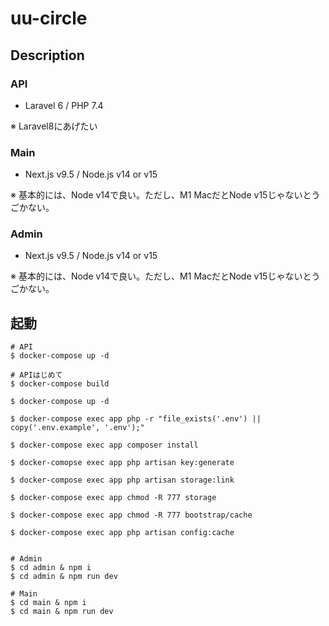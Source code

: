 # uu-circle

## Description

### API

- Laravel 6 / PHP 7.4

※ Laravel8にあげたい

### Main

- Next.js v9.5 / Node.js v14 or v15

※ 基本的には、Node v14で良い。ただし、M1 MacだとNode v15じゃないとうごかない。

### Admin

- Next.js v9.5 / Node.js v14 or v15

※ 基本的には、Node v14で良い。ただし、M1 MacだとNode v15じゃないとうごかない。

## 起動

``` shell
# API
$ docker-compose up -d

# APIはじめて
$ docker-compose build

$ docker-compose up -d

$ docker-compose exec app php -r "file_exists('.env') || copy('.env.example', '.env');"

$ docker-compose exec app composer install

$ docker-comopse exec app php artisan key:generate

$ docker-compose exec app php artisan storage:link

$ docker-compose exec app chmod -R 777 storage

$ docker-compose exec app chmod -R 777 bootstrap/cache

$ docker-compose exec app php artisan config:cache


# Admin
$ cd admin & npm i
$ cd admin & npm run dev

# Main
$ cd main & npm i
$ cd main & npm run dev
```
